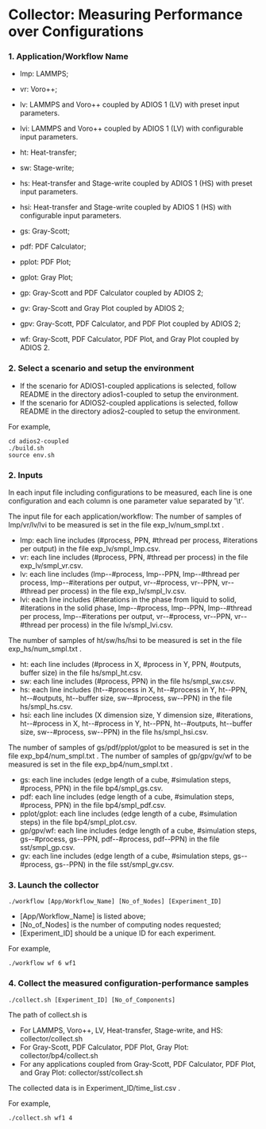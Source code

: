# Collector: Measuring Performance over Configurations

### 1. Application/Workflow Name
- lmp: LAMMPS;
- vr: Voro++;
- lv: LAMMPS and Voro++ coupled by ADIOS 1 (LV) with preset input parameters.
- lvi: LAMMPS and Voro++ coupled by ADIOS 1 (LV) with configurable input parameters.

- ht: Heat-transfer;
- sw: Stage-write;
- hs: Heat-transfer and Stage-write coupled by ADIOS 1 (HS) with preset input parameters.
- hsi: Heat-transfer and Stage-write coupled by ADIOS 1 (HS) with configurable input parameters.

- gs: Gray-Scott;
- pdf: PDF Calculator;
- pplot: PDF Plot;
- gplot: Gray Plot;
- gp: Gray-Scott and PDF Calculator coupled by ADIOS 2;
- gv: Gray-Scott and Gray Plot coupled by ADIOS 2;
- gpv: Gray-Scott, PDF Calculator, and PDF Plot coupled by ADIOS 2;
- wf: Gray-Scott, PDF Calculator, PDF Plot, and Gray Plot coupled by ADIOS 2.

### 2. Select a scenario and setup the environment
- If the scenario for ADIOS1-coupled applications is selected, follow README in the directory adios1-coupled to setup the environment.
- If the scenario for ADIOS2-coupled applications is selected, follow README in the directory adios2-coupled to setup the environment.

For example, 
```
cd adios2-coupled
./build.sh
source env.sh
```

### 2. Inputs
In each input file including configurations to be measured, each line is one configuration and each column is one parameter value separated by '\t'.

The input file for each application/workflow: 
The number of samples of lmp/vr/lv/lvi to be measured is set in the file exp_lv/num_smpl.txt .
- lmp: each line includes (#process, PPN, #thread per process, #iterations per output) in the file exp_lv/smpl_lmp.csv. 
- vr: each line includes (#process, PPN, #thread per process) in the file exp_lv/smpl_vr.csv.
- lv: each line includes (lmp--#process, lmp--PPN, lmp--#thread per process, lmp--#iterations per output, vr--#process, vr--PPN, vr--#thread per process) in the file exp_lv/smpl_lv.csv.
- lvi: each line includes (#iterations in the phase from liquid to solid, #iterations in the solid phase, lmp--#process, lmp--PPN, lmp--#thread per process, lmp--#iterations per output, vr--#process, vr--PPN, vr--#thread per process) in the file lv/smpl_lvi.csv.

The number of samples of ht/sw/hs/hsi to be measured is set in the file exp_hs/num_smpl.txt .
- ht: each line includes (#process in X, #process in Y, PPN, #outputs, buffer size) in the file hs/smpl_ht.csv.
- sw: each line includes (#process, PPN) in the file hs/smpl_sw.csv.
- hs: each line includes (ht--#process in X, ht--#process in Y, ht--PPN, ht--#outputs, ht--buffer size, sw--#process, sw--PPN) in the file hs/smpl_hs.csv.
- hsi: each line includes (X dimension size, Y dimension size, #iterations, ht--#process in X, ht--#process in Y, ht--PPN, ht--#outputs, ht--buffer size, sw--#process, sw--PPN) in the file hs/smpl_hsi.csv.

The number of samples of gs/pdf/pplot/gplot to be measured is set in the file exp_bp4/num_smpl.txt .
The number of samples of gp/gpv/gv/wf to be measured is set in the file exp_bp4/num_smpl.txt .
- gs: each line includes (edge length of a cube, #simulation steps, #process, PPN) in the file bp4/smpl_gs.csv.
- pdf: each line includes (edge length of a cube, #simulation steps, #process, PPN) in the file bp4/smpl_pdf.csv.
- pplot/gplot: each line includes (edge length of a cube, #simulation steps) in the file bp4/smpl_plot.csv.
- gp/gpv/wf: each line includes (edge length of a cube, #simulation steps, gs--#process, gs--PPN, pdf--#process, pdf--PPN) in the file sst/smpl_gp.csv.
- gv: each line includes (edge length of a cube, #simulation steps, gs--#process, gs--PPN) in the file sst/smpl_gv.csv.

### 3. Launch the collector
```
./workflow [App/Workflow_Name] [No_of_Nodes] [Experiment_ID]
```
- [App/Workflow_Name] is listed above;
- [No_of_Nodes] is the number of computing nodes requested;
- [Experiment_ID] should be a unique ID for each experiment.

For example, 
```
./workflow wf 6 wf1
```

### 4. Collect the measured configuration-performance samples
```
./collect.sh [Experiment_ID] [No_of_Components]
```
The path of collect.sh is 
- For LAMMPS, Voro++, LV, Heat-transfer, Stage-write, and HS: collector/collect.sh
- For Gray-Scott, PDF Calculator, PDF Plot, Gray Plot: collector/bp4/collect.sh
- For any applications coupled from Gray-Scott, PDF Calculator, PDF Plot, and Gray Plot: collector/sst/collect.sh

The collected data is in Experiment_ID/time_list.csv .

For example,
```
./collect.sh wf1 4
```

